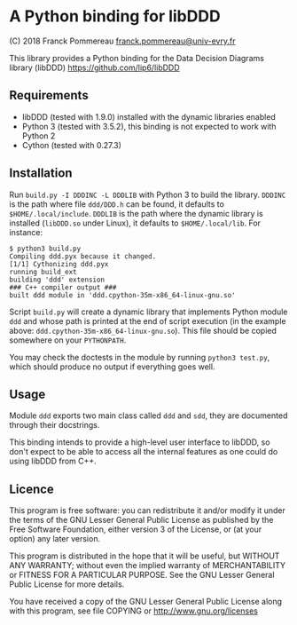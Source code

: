 A Python binding for libDDD
===========================

(C) 2018 Franck Pommereau <franck.pommereau@univ-evry.fr>

This library provides a Python binding for the Data Decision Diagrams
library (libDDD) https://github.com/lip6/libDDD

## Requirements

 - libDDD (tested with 1.9.0) installed with the dynamic libraries
   enabled
 - Python 3 (tested with 3.5.2), this binding is not expected to work
   with Python 2
 - Cython (tested with 0.27.3)

## Installation

Run `build.py -I DDDINC -L DDDLIB` with Python 3 to build the library.
`DDDINC` is the path where file `ddd/DDD.h` can be found, it defaults
to `$HOME/.local/include`. `DDDLIB` is the path where the dynamic
library is installed (`libDDD.so` under Linux), it defaults to
`$HOME/.local/lib`. For instance:

    $ python3 build.py
    Compiling ddd.pyx because it changed.
    [1/1] Cythonizing ddd.pyx
    running build_ext
    building 'ddd' extension
    ### C++ compiler output ###
    built ddd module in 'ddd.cpython-35m-x86_64-linux-gnu.so'

Script `build.py` will create a dynamic library that implements Python
module `ddd` and whose path is printed at the end of script execution
(in the example above: `ddd.cpython-35m-x86_64-linux-gnu.so`). This
file should be copied somewhere on your `PYTHONPATH`.

You may check the doctests in the module by running `python3 test.py`,
which should produce no output if everything goes well.

## Usage

Module `ddd` exports two main class called `ddd` and `sdd`, they are
documented through their docstrings.

This binding intends to provide a high-level user interface to libDDD,
so don't expect to be able to access all the internal features as one
could do using libDDD from C++.

## Licence

This program is free software: you can redistribute it and/or modify
it under the terms of the GNU Lesser General Public License as
published by the Free Software Foundation, either version 3 of the
License, or (at your option) any later version.

This program is distributed in the hope that it will be useful, but
WITHOUT ANY WARRANTY; without even the implied warranty of
MERCHANTABILITY or FITNESS FOR A PARTICULAR PURPOSE. See the GNU
Lesser General Public License for more details.

You have received a copy of the GNU Lesser General Public License
along with this program, see file COPYING or
http://www.gnu.org/licenses

